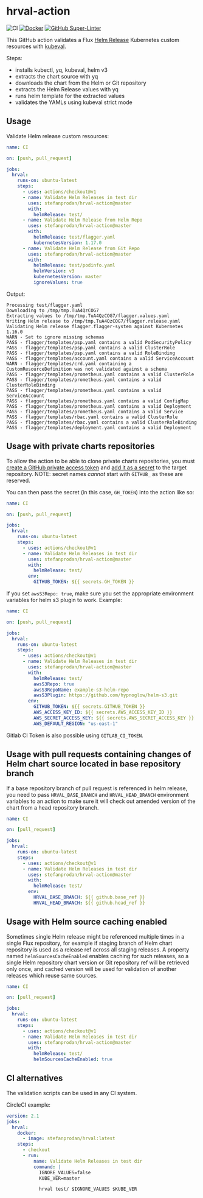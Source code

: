 # hrval-action

![CI](https://github.com/stefanprodan/hrval-action/workflows/CI/badge.svg)
[![Docker](https://img.shields.io/badge/Docker%20Hub-stefanprodan%2Fhrval-blue)](https://hub.docker.com/r/stefanprodan/hrval)
[![GitHub Super-Linter](https://github.com/stefanprodan/hrval-action/workflows/Lint%20Code%20Base/badge.svg)](https://github.com/marketplace/actions/super-linter)

This GitHub action validates a Flux
[Helm Release](https://docs.fluxcd.io/projects/helm-operator/en/latest/references/helmrelease-custom-resource.html)
Kubernetes custom resources with [kubeval](https://github.com/instrumenta/kubeval).

Steps:
* installs kubectl, yq, kubeval, helm v3
* extracts the chart source with yq
* downloads the chart from the Helm or Git repository
* extracts the Helm Release values with yq
* runs helm template for the extracted values
* validates the YAMLs using kubeval strict mode

## Usage

Validate Helm release custom resources:

```yaml
name: CI

on: [push, pull_request]

jobs:
  hrval:
    runs-on: ubuntu-latest
    steps:
      - uses: actions/checkout@v1
      - name: Validate Helm Releases in test dir
        uses: stefanprodan/hrval-action@master
        with:
          helmRelease: test/
      - name: Validate Helm Release from Helm Repo
        uses: stefanprodan/hrval-action@master
        with:
          helmRelease: test/flagger.yaml
          kubernetesVersion: 1.17.0
      - name: Validate Helm Release from Git Repo
        uses: stefanprodan/hrval-action@master
        with:
          helmRelease: test/podinfo.yaml
          helmVersion: v3
          kubernetesVersion: master
          ignoreValues: true
```

Output:

```text
Processing test/flagger.yaml
Downloading to /tmp/tmp.TuA4QzCOG7
Extracting values to /tmp/tmp.TuA4QzCOG7/flagger.values.yaml
Writing Helm release to /tmp/tmp.TuA4QzCOG7/flagger.release.yaml
Validating Helm release flagger.flagger-system against Kubernetes 1.16.0
WARN - Set to ignore missing schemas
PASS - flagger/templates/psp.yaml contains a valid PodSecurityPolicy
PASS - flagger/templates/psp.yaml contains a valid ClusterRole
PASS - flagger/templates/psp.yaml contains a valid RoleBinding
PASS - flagger/templates/account.yaml contains a valid ServiceAccount
WARN - flagger/templates/crd.yaml containing a CustomResourceDefinition was not validated against a schema
PASS - flagger/templates/prometheus.yaml contains a valid ClusterRole
PASS - flagger/templates/prometheus.yaml contains a valid ClusterRoleBinding
PASS - flagger/templates/prometheus.yaml contains a valid ServiceAccount
PASS - flagger/templates/prometheus.yaml contains a valid ConfigMap
PASS - flagger/templates/prometheus.yaml contains a valid Deployment
PASS - flagger/templates/prometheus.yaml contains a valid Service
PASS - flagger/templates/rbac.yaml contains a valid ClusterRole
PASS - flagger/templates/rbac.yaml contains a valid ClusterRoleBinding
PASS - flagger/templates/deployment.yaml contains a valid Deployment
```

## Usage with private charts repositories

To allow the action to be able to clone private charts repositories, you must [create a GitHub private access token](https://help.github.com/en/github/authenticating-to-github/creating-a-personal-access-token-for-the-command-line) and [add it as a secret](https://help.github.com/en/actions/automating-your-workflow-with-github-actions/creating-and-using-encrypted-secrets#creating-encrypted-secrets) to the target repository. NOTE: secret names *cannot* start with `GITHUB_` as these are reserved.

You can then pass the secret (in this case, `GH_TOKEN`) into the action like so:
```yaml
name: CI

on: [push, pull_request]

jobs:
  hrval:
    runs-on: ubuntu-latest
    steps:
      - uses: actions/checkout@v1
      - name: Validate Helm Releases in test dir
        uses: stefanprodan/hrval-action@master
        with:
          helmRelease: test/
        env:
          GITHUB_TOKEN: ${{ secrets.GH_TOKEN }}
```

If you set `awsS3Repo: true`,  make sure you set the appropriate environment variables for helm s3 plugin to work.  Example:
```yaml
name: CI

on: [push, pull_request]

jobs:
  hrval:
    runs-on: ubuntu-latest
    steps:
      - uses: actions/checkout@v1
      - name: Validate Helm Releases in test dir
        uses: stefanprodan/hrval-action@master
        with:
          helmRelease: test/
          awsS3Repo: true
          awsS3RepoName: example-s3-helm-repo
          awsS3Plugin: https://github.com/hypnoglow/helm-s3.git
        env:
          GITHUB_TOKEN: ${{ secrets.GITHUB_TOKEN }}
          AWS_ACCESS_KEY_ID: ${{ secrets.AWS_ACCESS_KEY_ID }}
          AWS_SECRET_ACCESS_KEY: ${{ secrets.AWS_SECRET_ACCESS_KEY }}
          AWS_DEFAULT_REGION: "us-east-1"

```

Gitlab CI Token is also possible using `GITLAB_CI_TOKEN`.

## Usage with pull requests containing changes of Helm chart source located in base repository branch

If a base repository branch of pull request is referenced in helm release,
you need to pass `HRVAL_BASE_BRANCH` and `HRVAL_HEAD_BRANCH` environment variables
to an action to make sure it will check out amended version of the chart
from a head repository branch.


```yaml
name: CI

on: [pull_request]

jobs:
  hrval:
    runs-on: ubuntu-latest
    steps:
      - uses: actions/checkout@v1
      - name: Validate Helm Releases in test dir
        uses: stefanprodan/hrval-action@master
        with:
          helmRelease: test/
        env:
          HRVAL_BASE_BRANCH: ${{ github.base_ref }}
          HRVAL_HEAD_BRANCH: ${{ github.head_ref }}
```

## Usage with Helm source caching enabled

Sometimes single Helm release might be referenced multiple times in a single Flux repository,
for example if staging branch of Helm chart repository is used as a release ref across all staging releases.
A property named `helmSourcesCacheEnabled` enables caching for such releases,
so a single Helm repository chart version or Git repository ref
will be retrieved only once, and cached version will be used for validation of another releases which reuse same sources.


```yaml
name: CI

on: [pull_request]

jobs:
  hrval:
    runs-on: ubuntu-latest
    steps:
      - uses: actions/checkout@v1
      - name: Validate Helm Releases in test dir
        uses: stefanprodan/hrval-action@master
        with:
          helmRelease: test/
          helmSourcesCacheEnabled: true
```


## CI alternatives

The validation scripts can be used in any CI system.

CircleCI example:

```yaml
version: 2.1
jobs:
  hrval:
    docker:
      - image: stefanprodan/hrval:latest
    steps:
      - checkout
      - run:
          name: Validate Helm Releases in test dir
          command: |
            IGNORE_VALUES=false
            KUBE_VER=master

            hrval test/ $IGNORE_VALUES $KUBE_VER
```
